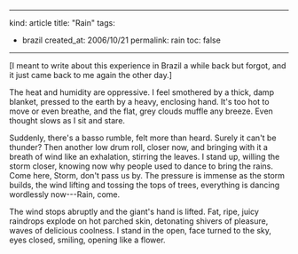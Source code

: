-----
kind: article
title: "Rain"
tags:
- brazil
created_at: 2006/10/21
permalink: rain
toc: false
-----

<p>[I meant to write about this experience in Brazil a while back but forgot, and it just came back to me again the other day.]</p>

<p>The heat and humidity are oppressive. I feel smothered by a thick, damp blanket, pressed to the earth by a heavy, enclosing hand. It's too hot to move or even breathe, and the flat, grey clouds muffle any breeze. Even thought slows as I sit and stare.</p>

<p>Suddenly, there's a basso rumble, felt more than heard. Surely it can't be thunder? Then another low drum roll, closer now, and bringing with it a breath of wind like an exhalation, stirring the leaves. I stand up, willing the storm closer, knowing now why people used to dance to bring the rains. Come here, Storm, don't pass us by. The pressure is immense as the storm builds, the wind lifting and tossing the tops of trees, everything is dancing wordlessly now---Rain, come.</p>

<p>The wind stops abruptly and the giant's hand is lifted. Fat, ripe, juicy raindrops explode on hot parched skin, detonating shivers of pleasure, waves of delicious coolness. I stand in the open, face turned to the sky, eyes closed, smiling, opening like a flower.</p>


